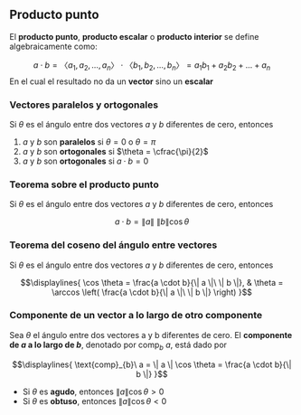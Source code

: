 ## Producto punto

El **producto punto**, **producto escalar** o **producto interior** se define algebraicamente como:

$$a \cdot b = 〈a_{1}, a_{2}, \dots, a_{n}〉 \cdot 〈b_{1}, b_{2}, \dots, b_{n}〉 = a_{1}b_{1} + a_{2}b_{2} + \dots + a_{n}$$
En el cual el resultado no da un **vector** sino un **escalar**

### Vectores paralelos y ortogonales

Si $\theta$ es el ángulo entre dos vectores $a$ y $b$ diferentes de cero, entonces

1. $a$ y $b$ son **paralelos** si $\theta = 0$ o $\theta = \pi$
2. $a$ y $b$ son **ortogonales** si $\theta = \cfrac{\pi}{2}$
3. $a$ y $b$ son **ortogonales** si $a \cdot b = 0$

### Teorema sobre el producto punto

Si $\theta$ es el ángulo entre dos vectores $a$ y $b$ diferentes de cero, entonces

$$a \cdot b = \| a \|\ \|b \| \cos \theta$$

### Teorema del coseno del ángulo entre vectores

Si $\theta$ es el ángulo entre dos vectores $a$ y $b$ diferentes de cero, entonces

$$\displaylines{
\cos \theta = \frac{a \cdot b}{\| a \|\ \| b \|}, &
\theta = \arccos \left( \frac{a \cdot b}{\| a \|\ \| b \|} \right)
}$$

### Componente de un vector a lo largo de otro componente

Sea $\theta$ el ángulo entre dos vectores a y b diferentes de cero. El **componente de $a$ a lo largo de $b$**, denotado por $\text{comp}_{b}\ a$, está dado por

$$\displaylines{
\text{comp}_{b}\ a = \| a \| \cos \theta = \frac{a \cdot b}{\| b \|}
}$$

- Si $\theta$ es **agudo**, entonces $\| a \| \cos \theta > 0$
- Si $\theta$ es **obtuso**, entonces $\| a \| \cos \theta < 0$

## 
